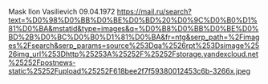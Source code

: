 Mask Ilon Vasilievich
09.04.1972
https://mail.ru/search?text=%D0%98%D0%BB%D0%BE%D0%BD%20%D0%9C%D0%B0%D1%81%D0%BA&mstatid&type=images&q=%D0%B8%D0%BB%D0%BE%D0%BD%2B%D0%BC%D0%B0%D1%81%D0%BA&fr=ntg&serp_path=%2Fimages%2Fsearch&serp_params=source%253Dqa%2526rpt%253Dsimage%2526img_url%253Dhttp%25253A%25252F%25252Fstorage.yandexcloud.net%25252Fpostnews-static%25252Fupload%25252F618bee2f7f59380012453c6b-3266x.jpeg